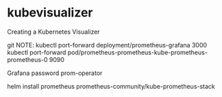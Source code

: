 # kubevisualizer
Creating a Kubernetes Visualizer

git 
NOTE:
kubectl port-forward deployment/prometheus-grafana 3000
kubectl port-forward pod/prometheus-prometheus-kube-prometheus-prometheus-0 9090

Grafana password
prom-operator

helm install prometheus prometheus-community/kube-prometheus-stack
